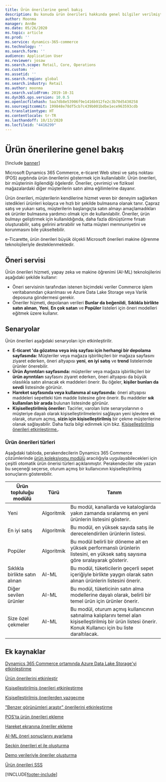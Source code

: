 ```yaml
---
title: Ürün önerilerine genel bakış
description: Bu konuda ürün önerileri hakkında genel bilgiler verilmiştir. Ürün önerileri, müşterilerin istedikleri ürünleri ve hatta satın almayı amaçlamadıkları ürünleri kolayca ve hızlı bir şekilde bulmasına olanak tanır.
author: Moonma
manager: AnnBe
ms.date: 05/26/2020
ms.topic: article
ms.prod: ''
ms.service: dynamics-365-commerce
ms.technology: ''
ms.search.form: ''
audience: Application User
ms.reviewer: josaw
ms.search.scope: Retail, Core, Operations
ms.custom: ''
ms.assetid: ''
ms.search.region: global
ms.search.industry: Retail
ms.author: moonma
ms.search.validFrom: 2019-10-31
ms.dyn365.ops.version: 10.0.5
ms.openlocfilehash: 5aa7db8e53906f9e1416b912fe2c3b70d5430258
ms.sourcegitcommit: 199848e78df5cb7c439b001bdbe1ece963593cdb
ms.translationtype: HT
ms.contentlocale: tr-TR
ms.lasthandoff: 10/13/2020
ms.locfileid: "4416299"
---
```

# <a name="product-recommendations-overview"></a>Ürün önerilerine genel bakış

[!include [banner](includes/banner.md)]

Microsoft Dynamics 365 Commerce, e-ticaret Web sitesi ve satış noktası (POS) aygıtında ürün önerilerini göstermek için kullanılabilir. Ürün önerileri, bir müşterinin ilgilendiği öğelerdir. Öneriler, çevrimiçi ve fiziksel mağazalardaki diğer müşterilerin satın alma eğilimlerine dayanır.

Ürün önerileri, müşterilerin kendilerine hizmet veren bir deneyim sağlarken istedikleri ürünleri kolayca ve hızlı bir şekilde bulmasına olanak tanır. Çapraz satış ve yukarı satış, müşterilerin başlangıçta satın almayı amaçlamadıkları ek ürünler bulmasına yardımcı olmak için de kullanılabilir. Öneriler, ürün bulmayı geliştirmek için kullanıldığında, daha fazla dönüştürme fırsatı oluşturabilir, satış gelirini artırabilir ve hatta müşteri memnuniyetini ve korunmasını bile yükseltebilir.

e-Ticarette, ürün önerileri büyük ölçekli Microsoft önerileri makine öğrenme teknolojileriyle desteklenmektedir.

## <a name="recommendation-service"></a>Öneri servisi

Ürün önerileri hizmeti, yapay zeka ve makine öğrenimi (AI-ML) teknolojilerini aşağıdaki şekilde kullanır:

- Öneri servisinin tarafından istenen biçimdeki veriler Commerce işlem veritabanından çıkarılması ve Azure Data Lake Storage veya Varlık deposuna göndermesi gerekir.
- Öneriler hizmeti, depolanan verileri **Bunlar da beğenildi**, **Sıklıkla birlikte satın alınan**, **Yeni**, **En çok satan** ve **Popüler** listeleri için öneri modelleri eğitmek üzere kullanır.

## <a name="scenarios"></a>Senaryolar

Ürün önerileri aşağıdaki senaryoları için etkinleştirilir.

- **E-ticaret 'da gözatma veya iniş sayfası için herhangi bir depolama sayfasında:** Müşteriler veya mağaza işbirlikçileri bir mağaza sayfasını ziyaret ederken, öneri altyapısı **yeni**, **en iyi satış** ve **trend** listelerinde ürünler önerebilir.
- **Ürün Ayrıntıları sayfasında:** müşteriler veya mağaza işbirlikçileri bir **ürün ayrıntıları** sayfasını ziyaret ederken, öneri altyapısı da büyük olasılıkla satın alınacak ek maddeleri önerir. Bu öğeler, **kişiler bunları da sevdi** listesinde görünür.
- **Hareket sayfasında veya kullanıma al sayfasında:** öneri altyapısı maddeleri sepetteki tüm madde listesine göre önerir. Bu maddeler **sık kullanılan bir arada** bulunan listesinde görünür.
- **Kişiselleştirilmiş öneriler:** Tacirler, varolan liste senaryolarının o müşteriye dayalı olarak kişiselleştirilmelerini sağlayan yeni işlevlere ek olarak, oturum açmış, **sizin için kişiselleştirilmiş** bir çekme müşterilerine olanak sağlayabilir. Daha fazla bilgi edinmek için bkz. [Kişiselleştirilmiş önerileri etkinleştirme.](personalized-recommendations.md).

### <a name="types-of-product-recommendations"></a>Ürün önerileri türleri

Aşağıdaki tabloda, perakendecilerin Dynamics 365 Commerce çözümlerinde [ürün koleksiyonu modülü](product-collection-module-overview.md) aracılığıyla uygulayabilecekleri için çeşitli otomatik ürün önerisi türleri açıklanmıştır. Perakendeciler site yazarı bu seçeneği seçerse, oturum açmış bir kullanıcının kişiselleştirilmiş sonuçlarını gösterebilir.

| Ürün topluluğu modülü  | Türü | Tanım |
|----------------------------|------|-------------|
| Yeni                        | Algoritmik | Bu modül, kanallarda ve kataloglarda yakın zamanda sıralanmış en yeni ürünlerin listesini gösterir. |
| En iyi satış               | Algoritmik | Bu modül, en yüksek sayıda satış ile derecelendirilen ürünlerin listesi. |
| Popüler                   | Algoritmik | Bu modül belirli bir döneme ait en yüksek performanslı ürünlerin listesini, en yüksek satış sayısına göre sıralayarak gösterir.  |
| Sıklıkla birlikte satın alınan | AI-ML | Bu modül, tüketicilerin geçerli sepet içeriğiyle birlikte yaygın olarak satın alınan ürünlerin listesini önerir. |
| Diğer sevilen ürünler           | AI-ML | Bu modül, tüketicinin satın alma modellerine dayalı olarak, belirli bir temel ürün için ürünler önerir. |
| Size özel çekmeler              | AI-ML | Bu modül, oturum açmış kullanıcının satınalma kalıplarını temel alan kişiselleştirilmiş bir ürün listesi önerir. Konuk Kullanıcı için bu liste daraltılacak. |

## <a name="additional-resources"></a>Ek kaynaklar

[Dynamics 365 Commerce ortamında Azure Data Lake Storage'yi etkinleştirme](enable-adls-environment.md)

[Ürün önerilerini etkinleştir](enable-product-recommendations.md)

[Kişiselleştirilmiş önerileri etkinleştirme](personalized-recommendations.md)

[Kişiselleştirilmiş önerilerden vazgeçme](personalization-gdpr.md)

["Benzer görünümleri araştır" önerilerini etkinleştirme](shop-similar-looks.md)

[POS'ta ürün önerileri ekleme](product.md)

[Hareket ekranına öneriler ekleme](add-recommendations-control-pos-screen.md)

[AI-ML öneri sonuçlarını ayarlama](modify-product-recommendation-results.md)

[Seçkin önerileri el ile oluşturma](create-editorial-recommendation-lists.md)

[Demo verileriyle öneriler oluşturma](product-recommendations-demo-data.md)

[Ürün önerileri SSS](faq-recommendations.md)


[!INCLUDE[footer-include](../includes/footer-banner.md)]